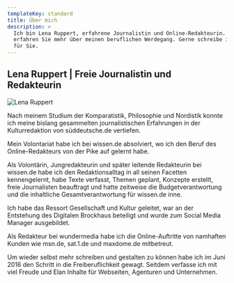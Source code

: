 ```yaml
---
templateKey: standard
title: Über mich
description: >
  Ich bin Lena Ruppert, erfahrene Journalistin und Online-Redakteurin. Hier
  erfahren Sie mehr über meinen beruflichen Werdegang. Gerne schreibe ich auch
  für Sie.
---
```


## Lena Ruppert | Freie Journalistin und Redakteurin

![Lena Ruppert](/img/lena-ruppert.jpg)

Nach meinem Studium der Komparatistik, Philosophie und Nordistik konnte ich meine bislang gesammelten journalistischen Erfahrungen in der Kulturredaktion von süddeutsche.de vertiefen.

Mein Volontariat habe ich bei wissen.de absolviert, wo ich den Beruf des Online-Redakteurs von der Pike auf gelernt habe.

Als Volontärin, Jungredakteurin und später leitende Redakteurin bei wissen.de habe ich den Redaktionsalltag in all seinen Facetten kennengelernt, habe Texte verfasst, Themen geplant, Konzepte erstellt, freie Journalisten beauftragt und hatte zeitweise die Budgetverantwortung und die inhaltliche Gesamtverantwortung für wissen.de inne.

Ich habe das Ressort Gesellschaft und Kultur geleitet, war an der Entstehung des Digitalen Brockhaus beteiligt und wurde zum Social Media Manager ausgebildet.

Als Redakteur bei wundermedia habe ich die Online-Auftritte von namhaften Kunden wie msn.de, sat.1.de und maxdome.de mitbetreut.

Um wieder selbst mehr schreiben und gestalten zu können habe ich im Juni 2016 den Schritt in die Freiberuflichkeit gewagt. Seitdem verfasse ich mit viel Freude und Elan Inhalte für Webseiten, Agenturen und Unternehmen.
